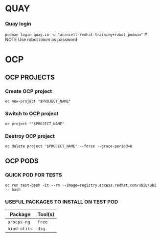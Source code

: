 # QUAY
### Quay login
`podman login quay.io -u "acancell-redhat-training+robot_podman"` # NOTE Use robot *token* as password
# OCP
## OCP PROJECTS
### Create OCP project
`oc new-project "$PROJECT_NAME"`
### Switch to OCP project
`oc project ""$PROJECT_NAME"`
### Destroy OCP project
`oc delete project "$PROJECT_NAME" --force --grace-period=0`
## OCP PODS
### QUICK POD FOR TESTS
`oc run test-bash -it --rm --image=registry.access.redhat.com/ubi8/ubi -- bash`
### USEFUL PACKAGES TO INSTALL ON TEST POD
Package | Tool(s)
------- | -------
`procps-ng` | `free`
`bind-utils` | `dig`

